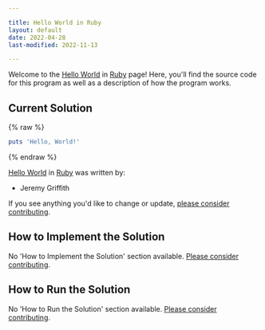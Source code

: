 ```yaml
---

title: Hello World in Ruby
layout: default
date: 2022-04-28
last-modified: 2022-11-13

---
```


Welcome to the [Hello World](https://sampleprograms.io/projects/hello-world) in [Ruby](https://sampleprograms.io/languages/ruby) page! Here, you'll find the source code for this program as well as a description of how the program works.

## Current Solution

{% raw %}

```ruby
puts 'Hello, World!'
```

{% endraw %}

[Hello World](https://sampleprograms.io/projects/hello-world) in [Ruby](https://sampleprograms.io/languages/ruby) was written by:

- Jeremy Griffith

If you see anything you'd like to change or update, [please consider contributing](https://github.com/TheRenegadeCoder/sample-programs).

## How to Implement the Solution

No 'How to Implement the Solution' section available. [Please consider contributing](https://github.com/TheRenegadeCoder/sample-programs-website).

## How to Run the Solution

No 'How to Run the Solution' section available. [Please consider contributing](https://github.com/TheRenegadeCoder/sample-programs-website).